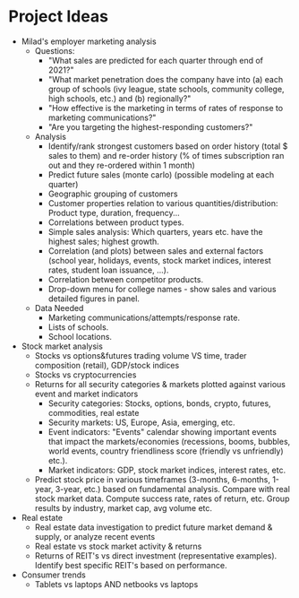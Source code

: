 # Project Ideas

- Milad's employer marketing analysis
    - Questions:
        - "What sales are predicted for each quarter through end of 2021?"
        - "What market penetration does the company have into (a) each group of schools (ivy league, state schools, community college, high schools, etc.) and (b) regionally?"
        - "How effective is the marketing in terms of rates of response to marketing communications?"
        - "Are you targeting the highest-responding customers?"
    - Analysis
        - Identify/rank strongest customers based on order history (total $ sales to them) and re-order history (% of times subscription ran out and they re-ordered within 1 month)
        - Predict future sales (monte carlo) (possible modeling at each quarter)
        - Geographic grouping of customers
        - Customer properties relation to various quantities/distribution: Product type, duration, frequency...
        - Correlations between product types.
        - Simple sales analysis: Which quarters, years etc. have the highest sales; highest growth.
        - Correlation (and plots) between sales and external factors (school year, holidays, events, stock market indices, interest rates, student loan issuance, ...).
        - Correlation between competitor products.
        - Drop-down menu for college names - show sales and various detailed figures in panel.
    - Data Needed
        - Marketing communications/attempts/response rate.
        - Lists of schools.
        - School locations.
- Stock market analysis
    - Stocks vs options&futures trading volume VS time, trader composition (retail), GDP/stock indices
    - Stocks vs cryptocurrencies
    - Returns for all security categories & markets plotted against various event and market indicators
        - Security categories: Stocks, options, bonds, crypto, futures, commodities, real estate
        - Security markets: US, Europe, Asia, emerging, etc.
        - Event indicators: "Events" calendar showing important events that impact the markets/economies (recessions, booms, bubbles, world events, country friendliness score (friendly vs unfriendly) etc.).
        - Market indicators: GDP, stock market indices, interest rates, etc.
    - Predict stock price in various timeframes (3-months, 6-months, 1-year, 3-year, etc.) based on fundamental analysis. Compare with real stock market data. Compute success rate, rates of return, etc. Group results by industry, market cap, avg volume etc.
- Real estate
    - Real estate data investigation to predict future market demand & supply, or analyze recent events
    - Real estate vs stock market activity & returns
    - Returns of REIT's vs direct investment (representative examples). Identify best specific REIT's based on performance.
- Consumer trends
    - Tablets vs laptops AND netbooks vs laptops
